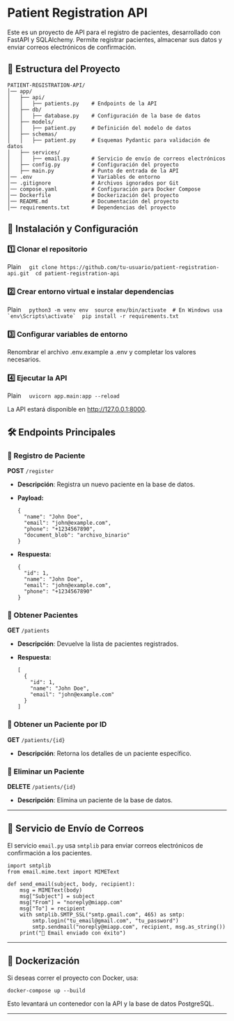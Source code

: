 Patient Registration API
========================

Este es un proyecto de API para el registro de pacientes, desarrollado con FastAPI y SQLAlchemy. Permite registrar pacientes, almacenar sus datos y enviar correos electrónicos de confirmación.

📁 Estructura del Proyecto
--------------------------

```
PATIENT-REGISTRATION-API/
│── app/
│   ├── api/
│   │   ├── patients.py    # Endpoints de la API
│   ├── db/
│   │   ├── database.py    # Configuración de la base de datos
│   ├── models/
│   │   ├── patient.py     # Definición del modelo de datos
│   ├── schemas/
│   │   ├── patient.py     # Esquemas Pydantic para validación de datos
│   ├── services/
│   │   ├── email.py       # Servicio de envío de correos electrónicos
│   ├── config.py          # Configuración del proyecto
│   ├── main.py            # Punto de entrada de la API
│── .env                   # Variables de entorno
│── .gitignore             # Archivos ignorados por Git
│── compose.yaml           # Configuración para Docker Compose
│── Dockerfile             # Dockerización del proyecto
│── README.md              # Documentación del proyecto
│── requirements.txt       # Dependencias del proyecto
```

🚀 Instalación y Configuración
------------------------------

### 1️⃣ Clonar el repositorio

Plain `   git clone https://github.com/tu-usuario/patient-registration-api.git  cd patient-registration-api   `

### 2️⃣ Crear entorno virtual e instalar dependencias

Plain ``   python3 -m venv env  source env/bin/activate  # En Windows usa `env\Scripts\activate`  pip install -r requirements.txt   ``

### 3️⃣ Configurar variables de entorno

Renombrar el archivo .env.example a .env y completar los valores necesarios.

### 4️⃣ Ejecutar la API

Plain `   uvicorn app.main:app --reload   `

La API estará disponible en http://127.0.0.1:8000.

## 🛠️ Endpoints Principales

### 📍 Registro de Paciente

**POST** `/register`

*   **Descripción**: Registra un nuevo paciente en la base de datos.
     
*   **Payload:**
     
     ```
     {
       "name": "John Doe",
       "email": "john@example.com",
       "phone": "+1234567890",
       "document_blob": "archivo_binario"
     }
     ```
     
*   **Respuesta:**
     
     ```
     {
       "id": 1,
       "name": "John Doe",
       "email": "john@example.com",
       "phone": "+1234567890"
     }
     ```
     

### 📍 Obtener Pacientes

**GET** `/patients`

*   **Descripción**: Devuelve la lista de pacientes registrados.
     
*   **Respuesta:**
     ```
     [
       {
         "id": 1,
         "name": "John Doe",
         "email": "john@example.com"
       }
     ]
     ```     

### 📍 Obtener un Paciente por ID

**GET** `/patients/{id}`

*   **Descripción**: Retorna los detalles de un paciente específico.
     

### 📍 Eliminar un Paciente

**DELETE** `/patients/{id}`

*   **Descripción**: Elimina un paciente de la base de datos.
     

* * *

## 📧 Servicio de Envío de Correos

El servicio `email.py` usa `smtplib` para enviar correos electrónicos de confirmación a los pacientes.

```
import smtplib
from email.mime.text import MIMEText

def send_email(subject, body, recipient):
    msg = MIMEText(body)
    msg["Subject"] = subject
    msg["From"] = "noreply@miapp.com"
    msg["To"] = recipient
    with smtplib.SMTP_SSL("smtp.gmail.com", 465) as smtp:
        smtp.login("tu_email@gmail.com", "tu_password")
        smtp.sendmail("noreply@miapp.com", recipient, msg.as_string())
    print("📧 Email enviado con éxito")
```

* * *

## 🐳 Dockerización

Si deseas correr el proyecto con Docker, usa:

```
docker-compose up --build
```

Esto levantará un contenedor con la API y la base de datos PostgreSQL.

* * *